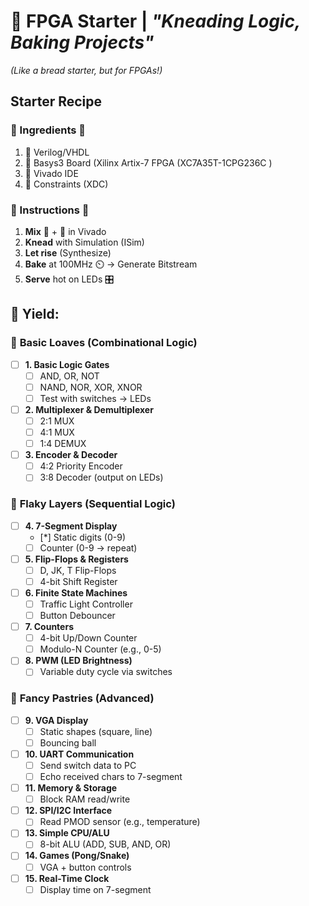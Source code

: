 # 🍞 FPGA Starter | *"Kneading Logic, Baking Projects"*  
*(Like a bread starter, but for FPGAs!)*  

## Starter Recipe 


### 🌾 Ingredients 🌾  
1. 🧂 Verilog/VHDL
2. 🥛 Basys3 Board (Xilinx Artix-7 FPGA (XC7A35T-1CPG236C )
3. 🍯  Vivado IDE 
4. 🥚 Constraints (XDC) 

### 📜 Instructions 📜
1. **Mix** 🧂 + 🥛 in Vivado  
2. **Knead** with Simulation (ISim)  
3. **Let rise** (Synthesize)  
4. **Bake** at 100MHz ⏲️ → Generate Bitstream  
5. **Serve** hot on LEDs 🎛️  

## 🎂 Yield: 

### 🥖 **Basic Loaves** (Combinational Logic) 
- [ ] **1. Basic Logic Gates**
  - [ ] AND, OR, NOT  
  - [ ] NAND, NOR, XOR, XNOR  
  - [ ] Test with switches → LEDs  

- [ ] **2. Multiplexer & Demultiplexer**  
  - [ ] 2:1 MUX  
  - [ ] 4:1 MUX  
  - [ ] 1:4 DEMUX  

- [ ] **3. Encoder & Decoder**  
  - [ ] 4:2 Priority Encoder  
  - [ ] 3:8 Decoder (output on LEDs)  

### 🥐 **Flaky Layers** (Sequential Logic) 
- [ ] **4. 7-Segment Display**  
  - [*] Static digits (0-9)  
  - [ ] Counter (0-9 → repeat)  

- [ ] **5. Flip-Flops & Registers**  
  - [ ] D, JK, T Flip-Flops  
  - [ ] 4-bit Shift Register  

- [ ] **6. Finite State Machines**  
  - [ ] Traffic Light Controller  
  - [ ] Button Debouncer  

- [ ] **7. Counters**  
  - [ ] 4-bit Up/Down Counter  
  - [ ] Modulo-N Counter (e.g., 0-5)  

- [ ] **8. PWM (LED Brightness)**  
  - [ ] Variable duty cycle via switches  

### 🎂 **Fancy Pastries** (Advanced)  
- [ ] **9. VGA Display**  
  - [ ] Static shapes (square, line)  
  - [ ] Bouncing ball  

- [ ] **10. UART Communication** 
  - [ ] Send switch data to PC  
  - [ ] Echo received chars to 7-segment  

- [ ] **11. Memory & Storage**  
  - [ ] Block RAM read/write  

- [ ] **12. SPI/I2C Interface**  
  - [ ] Read PMOD sensor (e.g., temperature)  

- [ ] **13. Simple CPU/ALU**  
  - [ ] 8-bit ALU (ADD, SUB, AND, OR)  

- [ ] **14. Games (Pong/Snake)**  
  - [ ] VGA + button controls  

- [ ] **15. Real-Time Clock**  
  - [ ] Display time on 7-segment 
